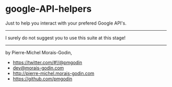 
# google-API-helpers
      
  Just to help you interact with your prefered Google API's.
  
  ************************************
  I surely do not suggest you to use this suite at this stage!
  ************************************
  
  by Pierre-Michel Morais-Godin,
  
  * https://twitter.com/#!/@pmgodin
  * dev@morais-godin.com
  * http://pierre-michel.morais-godin.com
  * https://github.com/pmgodin
